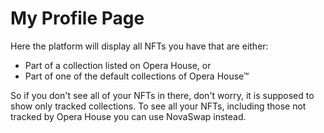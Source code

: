 # My Profile Page

Here the platform will display all NFTs you have that are either:

* Part of a collection listed on Opera House, or
* Part of one of the default collections of Opera House™

So if you don't see all of your NFTs in there, don't worry, it is supposed to show only tracked collections. To see all your NFTs, including those not tracked by Opera House you can use NovaSwap instead.
